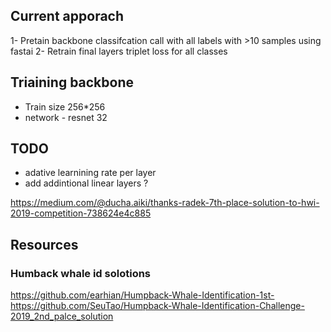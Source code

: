 ## Current apporach

1- Pretain backbone classifcation call with all labels with >10 samples using fastai
2- Retrain final layers triplet loss for all classes

## Triaining backbone
- Train size 256*256
- network - resnet 32


## TODO

- adative learnining rate per layer
- add addintional linear layers ?

https://medium.com/@ducha.aiki/thanks-radek-7th-place-solution-to-hwi-2019-competition-738624e4c885


## Resources

### Humback whale id solotions

https://github.com/earhian/Humpback-Whale-Identification-1st-
https://github.com/SeuTao/Humpback-Whale-Identification-Challenge-2019_2nd_palce_solution
